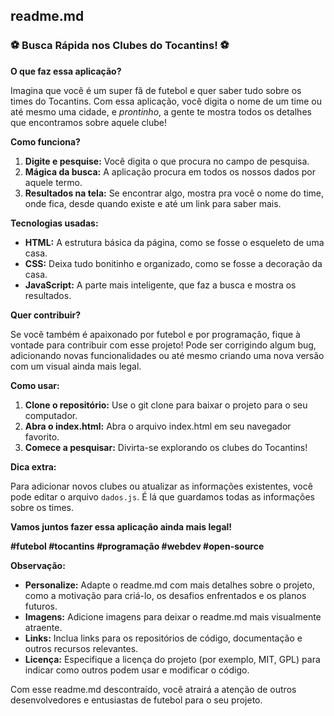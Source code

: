 ## **readme.md**

### **⚽️ Busca Rápida nos Clubes do Tocantins! ⚽️**

**O que faz essa aplicação?**

Imagina que você é um super fã de futebol e quer saber tudo sobre os times do Tocantins. Com essa aplicação, você digita o nome de um time ou até mesmo uma cidade, e *prontinho*, a gente te mostra todos os detalhes que encontramos sobre aquele clube! 

**Como funciona?**

1. **Digite e pesquise:** Você digita o que procura no campo de pesquisa.
2. **Mágica da busca:** A aplicação procura em todos os nossos dados por aquele termo.
3. **Resultados na tela:** Se encontrar algo, mostra pra você o nome do time, onde fica, desde quando existe e até um link para saber mais.

**Tecnologias usadas:**

* **HTML:** A estrutura básica da página, como se fosse o esqueleto de uma casa.
* **CSS:** Deixa tudo bonitinho e organizado, como se fosse a decoração da casa.
* **JavaScript:** A parte mais inteligente, que faz a busca e mostra os resultados.

**Quer contribuir?**

Se você também é apaixonado por futebol e por programação, fique à vontade para contribuir com esse projeto! Pode ser corrigindo algum bug, adicionando novas funcionalidades ou até mesmo criando uma nova versão com um visual ainda mais legal.

**Como usar:**

1. **Clone o repositório:** Use o git clone para baixar o projeto para o seu computador.
2. **Abra o index.html:** Abra o arquivo index.html em seu navegador favorito.
3. **Comece a pesquisar:** Divirta-se explorando os clubes do Tocantins!

**Dica extra:**

Para adicionar novos clubes ou atualizar as informações existentes, você pode editar o arquivo `dados.js`. É lá que guardamos todas as informações sobre os times.

**Vamos juntos fazer essa aplicação ainda mais legal!** 

**#futebol #tocantins #programação #webdev #open-source**

**Observação:**

* **Personalize:** Adapte o readme.md com mais detalhes sobre o projeto, como a motivação para criá-lo, os desafios enfrentados e os planos futuros.
* **Imagens:** Adicione imagens para deixar o readme.md mais visualmente atraente.
* **Links:** Inclua links para os repositórios de código, documentação e outros recursos relevantes.
* **Licença:** Especifique a licença do projeto (por exemplo, MIT, GPL) para indicar como outros podem usar e modificar o código.

Com esse readme.md descontraído, você atrairá a atenção de outros desenvolvedores e entusiastas de futebol para o seu projeto. 
